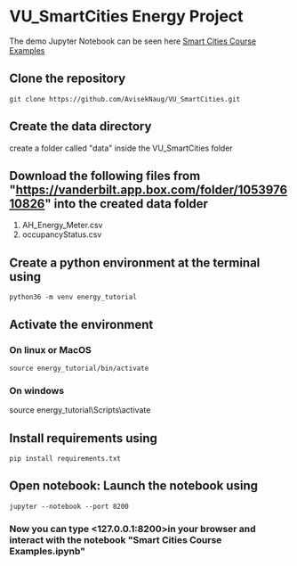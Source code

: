 # VU_SmartCities Energy Project
The demo Jupyter Notebook can be seen here [Smart Cities Course Examples](https://github.com/AvisekNaug/VU_SmartCities/blob/master/Smart%20Cities%20Course%20Examples.ipynb)

## Clone the repository
```
git clone https://github.com/AvisekNaug/VU_SmartCities.git
```

## Create the data directory
create a folder called "data" inside the VU_SmartCities folder

## Download the following files from "https://vanderbilt.app.box.com/folder/105397610826" into the created data folder
1. AH_Energy_Meter.csv
2. occupancyStatus.csv 


## Create a python environment at the terminal using

```
python36 -m venv energy_tutorial
```

## Activate the environment

### On linux or MacOS
```
source energy_tutorial/bin/activate
```
### On windows
source energy_tutorial\Scripts\activate

## Install requirements using
```
pip install requirements.txt
```

## Open notebook: Launch the notebook using
```
jupyter --notebook --port 8200
```
### Now you can type <127.0.0.1:8200>in your browser and interact with the notebook "Smart Cities Course Examples.ipynb"